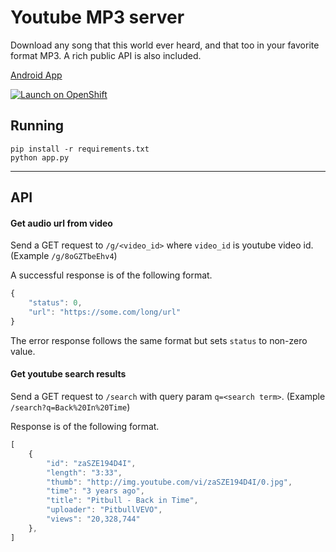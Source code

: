 # Youtube MP3 server

Download any song that this world ever heard, and that too in your favorite format MP3.
A rich public API is also included.

[Android App](https://github.com/bxute/musicgenie)

[![Launch on OpenShift](http://launch-shifter.rhcloud.com/button.svg)](https://openshift.redhat.com/app/console/application_type/custom?cartridges%5B%5D=python-2.7&initial_git_url=https%3A%2F%2Fgithub.com%2Faviaryan%2Fyoutube%2Dmp3%2Dserver.git&name=youtube%2Dmp3%2Dserver)

## Running

```
pip install -r requirements.txt
python app.py
```

----

## API

#### Get audio url from video

Send a GET request to `/g/<video_id>` where `video_id` is youtube video id. (Example `/g/8oGZTbeEhv4`)

A successful response is of the following format.

```js
{
	"status": 0,
	"url": "https://some.com/long/url"
}
```

The error response follows the same format but sets `status` to non-zero value.


#### Get youtube search results

Send a GET request to `/search` with query param `q=<search term>`. (Example `/search?q=Back%20In%20Time`)

Response is of the following format.

```js
[
	{
		"id": "zaSZE194D4I",
		"length": "3:33",
		"thumb": "http://img.youtube.com/vi/zaSZE194D4I/0.jpg",
		"time": "3 years ago",
		"title": "Pitbull - Back in Time",
		"uploader": "PitbullVEVO",
		"views": "20,328,744"
	},
]
```
